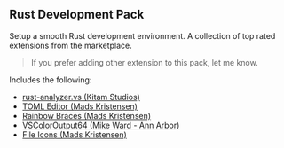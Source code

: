 ## Rust Development Pack

Setup a smooth Rust development environment. A collection of top rated extensions from the marketplace.

> If you prefer adding other extension to this pack, let me know.

Includes the following:
- [rust-analyzer.vs (Kitam Studios)](https://marketplace.visualstudio.com/items?itemName=kitamstudios.RustAnalyzer)
- [TOML Editor (Mads Kristensen)](https://marketplace.visualstudio.com/items?itemName=MadsKristensen.TomlEditor)
- [Rainbow Braces (Mads Kristensen)](https://marketplace.visualstudio.com/items?itemName=MadsKristensen.RainbowBraces)
- [VSColorOutput64 (Mike Ward - Ann Arbor)](https://marketplace.visualstudio.com/items?itemName=MikeWard-AnnArbor.VSColorOutput64)
- [File Icons (Mads Kristensen)](https://marketplace.visualstudio.com/items?itemName=MadsKristensen.FileIcons)
